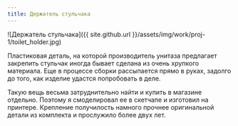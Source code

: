 ```yaml
---
title: Держатель стульчака
---
```


![Держатель стульчака]({{ site.github.url }}/assets/img/work/proj-1/toilet_holder.jpg)

Пластиковая деталь, на которой производитель унитаза предлагает закрепить стульчак иногда бывает сделана из очень хрупкого материала.
Еще в процессе сборки рассыпается прямо в руках, задолго до того, как изделие удастся попробовать в деле.

Такую вещь весьма затруднительно найти и купить в магазине отдельно.
Поэтому я смоделировал ее в скетчапе и изготовил на принтере.
Крепление получилость намного прочнее оригинальной детали из комплекта и прослужило более двух лет.
